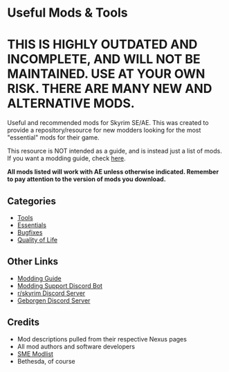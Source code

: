 # Useful Mods & Tools

# THIS IS HIGHLY OUTDATED AND INCOMPLETE, AND WILL NOT BE MAINTAINED. USE AT YOUR OWN RISK. THERE ARE MANY NEW AND ALTERNATIVE MODS.

Useful and recommended mods for Skyrim SE/AE. This was created to provide a repository/resource for new modders looking for the most "essential" mods for their game. 

This resource is NOT intended as a guide, and is instead just a list of mods. If you want a modding guide, check [here](https://sites.google.com/view/skyrimsemoddingguide/).

**All mods listed will work with AE unless otherwise indicated. Remember to pay attention to the version of mods you download.**

## Categories
* [Tools](https://github.com/Geborgen/usefulmods/blob/main/TOOLS.md)
* [Essentials](https://github.com/Geborgen/usefulmods/blob/main/ESSENTIALS.md)
* [Bugfixes](https://github.com/Geborgen/usefulmods/blob/main/BUGFIXES.md)
* [Quality of Life](https://github.com/Geborgen/usefulmods/blob/main/QOL.md)

## Other Links
* [Modding Guide](https://sites.google.com/view/skyrimsemoddingguide/)
* [Modding Support Discord Bot](https://github.com/Arbigate/moddingsupport)
* [r/skyrim Discord Server](https://discord.com/invite/skyrim)
* [Geborgen Discord Server](https://discord.com/invite/9cRs3KPyuW)

## Credits
* Mod descriptions pulled from their respective Nexus pages 
* All mod authors and software developers
* [SME Modlist](https://thephoenixflavour.com/skyrim-se/sme/introduction/)
* Bethesda, of course
